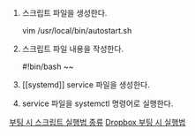 
1. 스크립트 파일을 생성한다.

	vim /usr/local/bin/autostart.sh

3. 스크립트 파일 내용을 작성한다.

	#!bin/bash
	~~

3. [[systemd]] service 파일을 생성한다.

4. service 파일을 systemctl 명령어로 실행한다.

[부팅 시 스크립트 실행법 종류](https://itslinuxfoss.com/run-script-startup-ubuntu/)
[Dropbox 부팅 시 실행법](https://linux.how2shout.com/install-dropbox-gui-or-headless-on-ubuntu-20-04-lts/)

